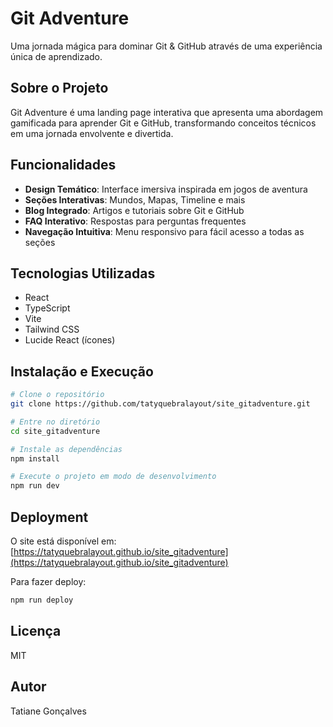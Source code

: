 # Git Adventure

Uma jornada mágica para dominar Git &amp; GitHub através de uma experiência única de aprendizado.

## Sobre o Projeto

Git Adventure é uma landing page interativa que apresenta uma abordagem gamificada para aprender Git e GitHub, transformando conceitos técnicos em uma jornada envolvente e divertida.

## Funcionalidades

- **Design Temático**: Interface imersiva inspirada em jogos de aventura
- **Seções Interativas**: Mundos, Mapas, Timeline e mais
- **Blog Integrado**: Artigos e tutoriais sobre Git e GitHub
- **FAQ Interativo**: Respostas para perguntas frequentes
- **Navegação Intuitiva**: Menu responsivo para fácil acesso a todas as seções

## Tecnologias Utilizadas

- React
- TypeScript
- Vite
- Tailwind CSS
- Lucide React (ícones)

## Instalação e Execução

```bash
# Clone o repositório
git clone https://github.com/tatyquebralayout/site_gitadventure.git

# Entre no diretório
cd site_gitadventure

# Instale as dependências
npm install

# Execute o projeto em modo de desenvolvimento
npm run dev
```

## Deployment

O site está disponível em: [https://tatyquebralayout.github.io/site_gitadventure](https://tatyquebralayout.github.io/site_gitadventure)

Para fazer deploy:

```bash
npm run deploy
```

## Licença

MIT

## Autor

Tatiane Gonçalves 
